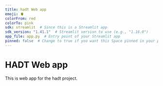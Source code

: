 ```yaml
---
title: hadt Web app
emoji: 🫀
colorFrom: red
colorTo: pink
sdk: streamlit  # Since this is a Streamlit app
sdk_version: "1.41.1"  # Streamlit version to use (e.g., "1.16.0")
app_file: app.py  # Entry point of your Streamlit app
pinned: false  # Change to true if you want this Space pinned in your profile
---
```


# HADT Web app

This is web app for the hadt project.